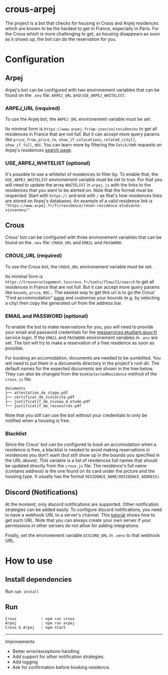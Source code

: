 # crous-arpej
The project is a bot that checks for housing in Crous and Arpej residences which are known to be the hardest to get in France, especially in Paris. 
For the Crous which is more challenging to get, as housing disappears as soon as it shows up, the bot can do the reservation for you.

# Configuration
## Arpej

Arpej's bot can be configured with two environement variables that can be found on the `.env` file: `ARPEJ_URL` and `USE_ARPEJ_WHITELIST`.

### ARPEJ_URL (required)
To use the Arpej bot, the `ARPEJ_URL` environement variable must be set.

Its minimal form is `https://www.arpej.fr/wp-json/sn/residences` to get all residences in France that are not full. 
But it can accept more query params like `price_from`, `price_to`, `show_if_colocations`, `related_city[]`, `show_if_full`, etc. 
You can learn more by filtering the `Fetch/XHR` requests on Arpej's residences [search page](https://www.arpej.fr/fr/nos-residences).

### USE_ARPEJ_WHITELIST (optional)

It's possible to use a whitelist of residences to filter by. To enable that, the `USE_ARPEJ_WHITELIST` environement variable must be set to true.
For that you will need to update the array `WHITELIST` in `arpej.js` with the links to the residences that you want to be alerted on.
Note that the format must be respected: Start with `https://` and end with `/` as that's how residences links are stored on Arpej's databases. 
An example of a valid residence link is `"https://www.arpej.fr/fr/residence/renon-residence-etudiante-vincennes/"`

## Crous
Crous' bot can be configured with three environement variables that can be found on the `.env` file: `CROUS_URL` and `EMAIL` and `PASSWORD`.

### CROUS_URL (required)
To use the Crous bot, the `CROUS_URL` environement variable must be set. 

Its minimal form is `https://trouverunlogement.lescrous.fr/tools/flow/21/search` to get all residences in France that are not full.
But it can accept more query params like `bounds`, `price`, etc...
The easiest way to get this url is to go the Crous' "Find accommodation" [page](https://trouverunlogement.lescrous.fr/tools/flow/21/search) and customise your bounds (e.g. by selecting a city) then copy the generated url from the address bar.

### EMAIL and PASSWORD (optional)

To enable the bot to make reservations for you, you will need to provide your email and password credentials for the [messervices.etudiant.gouv.fr](https://www.messervices.etudiant.gouv.fr) service login.
If the `EMAIL` and `PASSWORD` environement variables in `.env` are set. The bot will try to make a reservation of a free residence as soon as possible.

For booking an accomodation, documents are needed to be sumbitted. You will need to put them in a documents directory in the project's root dir. 
The default names for the expected documents are shown in the tree below.
They can also be changed from the `bookSelectedResidence` method of the `crous.js` file.
```
documents
├── attestation_de_stage.pdf
├── certificat_de_scolarite.pdf
├── justificatif_de_niveau_d_etude.pdf
└── justificatif_de_ressources.pdf
```

Note that you still can use the bot without your credentials to only be notified when a housing is free.

### Blacklist

Since the Crous' bot can be configured to book an accomodation when a residence is free, a blacklist is needed to avoid making reservations in residences you don't want (but still show up in the bounds you specified in the URL above).
This variable is a list of residences full names that should be updated directly from the `crous.js` file. The residence's full name (contains address) is the one found on its card under the picture and the housing type. It usually has the format `RESIDENCE_NAME(RESIDENCE_ADDRESS)`

## Discord (Notifications)

At the moment, only discord notifications are supported. Other notification strategies can be added easily.
To configure discord notifications, you need to have a webhook URL to a server's channel. This [tutorial](https://support.discord.com/hc/en-us/articles/228383668-Intro-to-Webhooks) shows how to get such URL.
Note that you can always create your own server if your permissions in other servers do not allow for adding integrations.

Finally, set the environement variable `DISCORD_URL` in `.venv` to that webhook URL.


# How to use

## Install dependencies
Run ```npm install```

## Run
```
Crous           : npm run crous
Arpej           : npm run arpej
Crous & Arpej   : npm start
```
---

Improvements
- Better error/exceptions handling
- Add support for other notification strategies.
- Add logging
- Ask for confirmation before booking residence.
